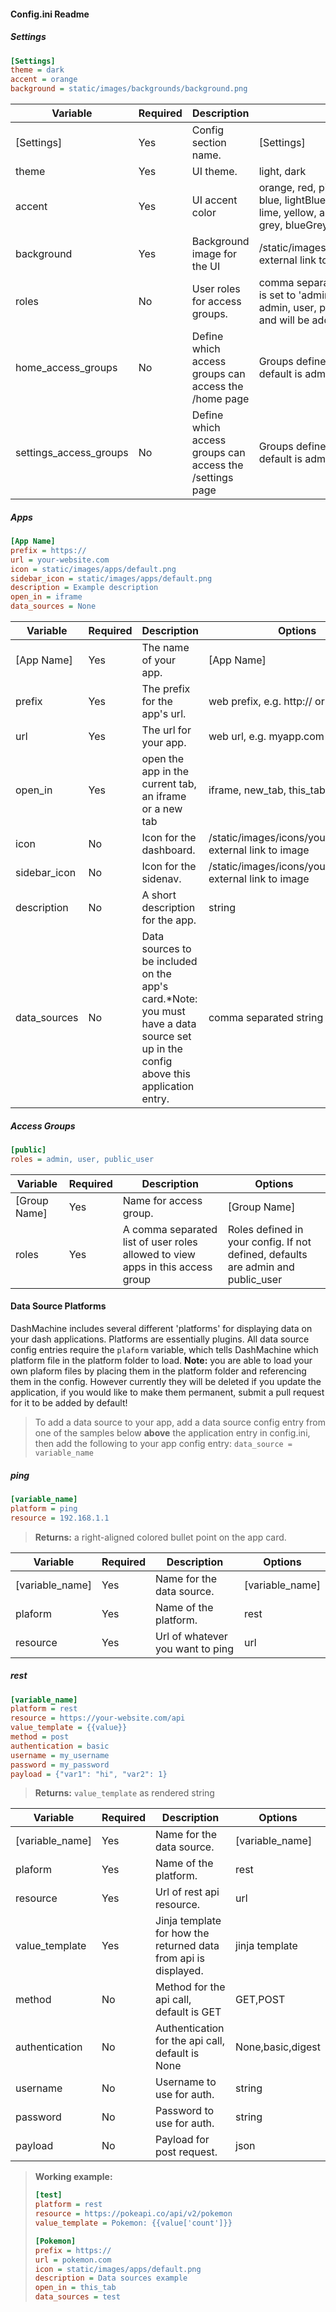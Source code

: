 #### Config.ini Readme

##### Settings
```ini
[Settings]
theme = dark
accent = orange
background = static/images/backgrounds/background.png
```

| Variable               | Required | Description                                              | Options                                                                                                                                                                        |
|------------------------|----------|----------------------------------------------------------|--------------------------------------------------------------------------------------------------------------------------------------------------------------------------------|
| [Settings]             | Yes      | Config section name.                                     | [Settings]                                                                                                                                                                     |
| theme                  | Yes      | UI theme.                                                | light, dark                                                                                                                                                                    |
| accent                 | Yes      | UI accent color                                          | orange, red, pink, purple, deepPurple, indigo, blue, lightBlue,cyan, teal, green, lightGreen, lime, yellow, amber, deepOrange, brown, grey, blueGrey                           |
| background             | Yes      | Background image for the UI                              | /static/images/backgrounds/yourpicture.png, external link to image, None, random                                                                                               |
| roles                  | No       | User roles for access groups.                            | comma separated string, if not defined, this is set to 'admin,user,public_user'. Note: admin, user, public_user roles are required and will be added automatically if omitted. |
| home_access_groups     | No       | Define which access groups can access the /home page     | Groups defined in your config. If not defined, default is admin_only                                                                                                           |
| settings_access_groups | No       | Define which access groups can access the /settings page | Groups defined in your config. If not defined, default is admin_only                                                                                                           |

##### Apps
```ini
[App Name]
prefix = https://
url = your-website.com
icon = static/images/apps/default.png
sidebar_icon = static/images/apps/default.png
description = Example description
open_in = iframe
data_sources = None
```

| Variable     | Required | Description                                                                                                                         | Options                                                      |
|--------------|----------|-------------------------------------------------------------------------------------------------------------------------------------|--------------------------------------------------------------|
| [App Name]   | Yes      | The name of your app.                                                                                                               | [App Name]                                                   |
| prefix       | Yes      | The prefix for the app's url.                                                                                                       | web prefix, e.g. http:// or https://                         |
| url          | Yes      | The url for your app.                                                                                                               | web url, e.g. myapp.com                                      |
| open_in      | Yes      | open the app in the current tab, an iframe or a new tab                                                                             | iframe, new_tab, this_tab                                    |
| icon         | No       | Icon for the dashboard.                                                                                                             | /static/images/icons/yourpicture.png, external link to image |
| sidebar_icon | No       | Icon for the sidenav.                                                                                                               | /static/images/icons/yourpicture.png, external link to image |
| description  | No       | A short description for the app.                                                                                                    | string                                                       |
| data_sources | No       | Data sources to be included on the app's card.*Note: you must have a data source set up in the config above this application entry. | comma separated string                                       |

##### Access Groups
```ini
[public]
roles = admin, user, public_user
```

| Variable     | Required | Description                                                                    | Options                                                                          |
|--------------|----------|--------------------------------------------------------------------------------|----------------------------------------------------------------------------------|
| [Group Name] | Yes      | Name for access group.                                                         | [Group Name]                                                                     |
| roles        | Yes      | A comma separated list of user roles allowed to view apps in this access group | Roles defined in your config. If not defined, defaults are admin and public_user |

#### Data Source Platforms
DashMachine includes several different 'platforms' for displaying data on your dash applications.
Platforms are essentially plugins. All data source config entries require the `plaform` variable,
which tells DashMachine which platform file in the platform folder to load. **Note:** you are able to
load your own plaform files by placing them in the platform folder and referencing them in the config.
However currently they will be deleted if you update the application, if you would like to make them
permanent, submit a pull request for it to be added by default!

> To add a data source to your app, add a data source config entry from one of the samples below
**above** the application entry in config.ini, then add the following to your app config entry:
`data_source = variable_name`

##### ping
```ini
[variable_name]
platform = ping
resource = 192.168.1.1
```
> **Returns:** a right-aligned colored bullet point on the app card.

| Variable        | Required | Description                                                     | Options           |
|-----------------|----------|-----------------------------------------------------------------|-------------------|
| [variable_name] | Yes      | Name for the data source.                                       | [variable_name]   |
| plaform         | Yes      | Name of the platform.                                           | rest              |
| resource        | Yes      | Url of whatever you want to ping                                | url               |

##### rest
```ini
[variable_name]
platform = rest
resource = https://your-website.com/api
value_template = {{value}}
method = post
authentication = basic
username = my_username
password = my_password
payload = {"var1": "hi", "var2": 1}
```
> **Returns:** `value_template` as rendered string

| Variable        | Required | Description                                                     | Options           |
|-----------------|----------|-----------------------------------------------------------------|-------------------|
| [variable_name] | Yes      | Name for the data source.                                       | [variable_name]   |
| plaform         | Yes      | Name of the platform.                                           | rest              |
| resource        | Yes      | Url of rest api resource.                                       | url               |
| value_template  | Yes      | Jinja template for how the returned data from api is displayed. | jinja template    |
| method          | No       | Method for the api call, default is GET                         | GET,POST          |
| authentication  | No       | Authentication for the api call, default is None                | None,basic,digest |
| username        | No       | Username to use for auth.                                       | string            |
| password        | No       | Password to use for auth.                                       | string            |
| payload         | No       | Payload for post request.                                       | json              |

> **Working example:**
>```ini
>[test]
>platform = rest
>resource = https://pokeapi.co/api/v2/pokemon
>value_template = Pokemon: {{value['count']}}
>
>[Pokemon]
>prefix = https://
>url = pokemon.com
>icon = static/images/apps/default.png
>description = Data sources example
>open_in = this_tab
>data_sources = test
>```